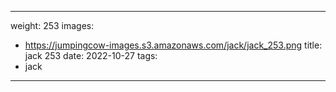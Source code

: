 
---
weight: 253
images:
- https://jumpingcow-images.s3.amazonaws.com/jack/jack_253.png
title: jack 253
date: 2022-10-27
tags:
- jack
---
